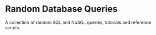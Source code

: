 # Random Database Queries

A collection of random SQL and NoSQL queries, tutorials and reference scripts.